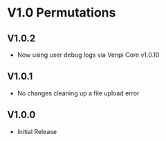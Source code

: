 # V1.0 Permutations

## V1.0.2
* Now using user debug logs via Venpi Core v1.0.10

## V1.0.1
* No changes cleaning up a file upload error

## V1.0.0
* Initial Release